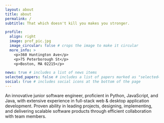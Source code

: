 ```yaml
---
layout: about
title: about
permalink: /
subtitle: That which doesn't kill you makes you stronger.

profile:
  align: right
  image: prof_pic.jpg
  image_circular: false # crops the image to make it circular
  more_info: >
    <p>360 Huntington Ave</p>
    <p>75 Peterborough St</p>
    <p>Boston, MA 02215</p>

news: true # includes a list of news items
selected_papers: false # includes a list of papers marked as "selected={true}"
social: true # includes social icons at the bottom of the page
---
```


An innovative junior software engineer, proficient in Python, JavaScript, and Java, with extensive experience in full-stack web & desktop application development. Proven ability in leading projects, designing, implementing, and delivering scalable software products through efficient collaboration with team members.